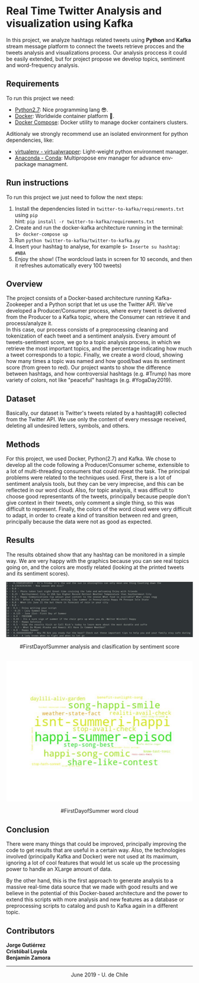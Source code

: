 # Real Time Twitter Analysis and visualization using Kafka

In this project, we analyze hashtags related tweets using **Python** and **Kafka** stream message platform to connect the tweets retrieve procces and the tweets analysis and visualizations process. Our analysis proccess it could be easily extended, but for project propose we develop topics, sentiment and word-frequency analysis.

## Requirements

To run this project we need:

- [Python2.7](https://www.python.org/downloads/): Nice programming lang 😎.
- [Docker](https://www.docker.com/): Worldwide container platform 🐳.
- [Docker Compose](https://docs.docker.com/compose/): Docker utility to manage docker containers clusters.

Aditionaly we strongly recommend use an isolated environment for python dependencies, like:

- [virtualenv - virtualwrapper](https://virtualenv.pypa.io/en/latest/): Light-weight python environment manager.
- [Anaconda - Conda](https://anaconda.org/): Multipropose env manager for advance env-package managment.

## Run instructions

To run this project we just need to follow the next steps:

1. Install the dependencies listed in ```twitter-to-kafka/requirements.txt``` using ```pip```
<br>hint: ```pip install -r twitter-to-kafka/requirements.txt```
2. Create and run the docker-kafka architecture running in the terminal:<br> ```$> docker-compose up```
3. Run ```python twitter-to-kafka/twitter-to-kafka.py```
4. Insert your hashtag to analyse, for example ```$> Inserte su hashtag: #NBA```
5. Enjoy the show! (The wordcloud lasts in screen for 10 seconds, and then it refreshes automatically every 100 tweets)


## Overview

The project consists of a Docker-based architecture running Kafka-Zookeeper and a Python script that let us use the Twitter API. We've developed a Producer/Consumer process, where every tweet is delivered from the Producer to a Kafka topic, where the Consumer can retrieve it and process/analyze it. <br>
In this case, our process consists of a preprocessing cleaning and tokenization of each tweet and a sentiment analysis. Every amount of tweets-sentiment score, we go to a topic analysis process, in which we retrieve the most important topics, and the percentage indicating how much a tweet corresponds to a topic. Finally, we create a word cloud, showing how many times a topic was named and how good/bad was its sentiment score (from green to red). Our project wants to show the difference between hashtags, and how controversial hashtags (e.g. #Trump) has more variety of colors, not like "peaceful" hashtags (e.g. #YogaDay2019).

## Dataset

Basically, our dataset is Twitter's tweets related by a hashtag(#) collected from the Twitter API. We use only the content of every message received, deleting all undesired letters, symbols, and others.

## Methods

For this project, we used Docker, Python(2.7) and Kafka. We chose to develop all the code following a Producer/Consumer scheme, extensible to a lot of multi-threading consumers that could repeat the task. The principal problems were related to the techniques used. First, there is a lot of sentiment analysis tools, but they can be very imprecise, and this can be reflected in our word cloud. Also, for topic analysis, it was difficult to choose good representants of the tweets, principally because people don't give context in their tweets, only comment a single thing, so this was difficult to represent. Finally, the colors of the word cloud were very difficult to adapt, in order to create a kind of transition between red and green, principally because the data were not as good as expected.

## Results

The results obtained show that any hashtag can be monitored in a simple way. We are very happy with the graphics because you can see real topics going on, and the colors are mostly related (looking at the printed tweets and its sentiment scores).


![console output](https://raw.githubusercontent.com/cc5212/2019-twitter-kafka-visuals/master/images/kafka-twitter1.jpeg)
<center>#FirstDayofSummer analysis and clasification by sentiment score</center>
<br>

![matplotlib graph](https://raw.githubusercontent.com/cc5212/2019-twitter-kafka-visuals/master/images/kafka-twitter2.jpeg)
<center>#FirstDayofSummer word cloud</center>


## Conclusion

There were many things that could be improved, principally improving the code to get results that are useful in a certain way. Also, the technologies involved (principally Kafka and Docker) were not used at its maximum, ignoring a lot of cool features that would let us scale up the processing power to handle an XLarge amount of data.

By the other hand, this is the first approach to generate analysis to a massive real-time data source that we made with good results and we believe in the potential of this Docker-based architecture and the power to extend this scripts with more analysis and new features as a database or preprocessing scripts to catalog and push to Kafka again in a different topic.

## Contributors

**Jorge Gutiérrez**<br>
**Cristóbal Loyola**<br>
**Benjamín Zamora**<br>

---
<center>June 2019 - U. de  Chile</center>

<br>
<br>
<br>
